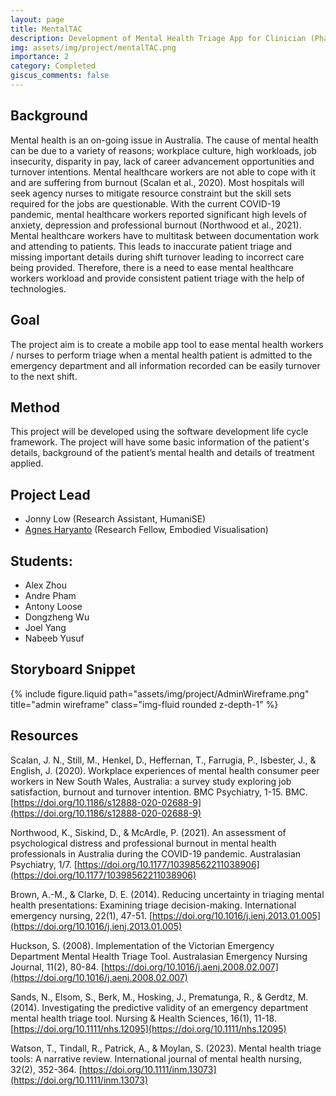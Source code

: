 ```yaml
---
layout: page
title: MentalTAC
description: Development of Mental Health Triage App for Clinician (Phase 1)
img: assets/img/project/mentalTAC.png
importance: 2
category: Completed
giscus_comments: false
---
```


## Background

Mental health is an on-going issue in Australia. The cause of mental health can be due to a variety of reasons; workplace culture, high workloads, job insecurity, disparity in pay, lack of career advancement opportunities and turnover intentions. Mental healthcare workers are not able to cope with it and are suffering from burnout (Scalan et al., 2020). Most hospitals will seek agency nurses to mitigate resource constraint but the skill sets required for the jobs are questionable. With the current COVID-19 pandemic, mental healthcare workers reported significant high levels of anxiety, depression and professional burnout (Northwood et al., 2021). Mental healthcare workers have to multitask between documentation work and attending to patients. This leads to inaccurate patient triage and missing important details during shift turnover leading to incorrect care being provided. Therefore, there is a need to ease mental healthcare workers workload and provide consistent patient triage with the help of technologies.

## Goal
The project aim is to create a mobile app tool to ease mental health workers / nurses to perform triage when a mental health patient is admitted to the emergency department and all information recorded can be easily turnover to the next shift. 

## Method
This project will be developed using the software development life cycle framework. The project will have some basic information of the patient's details, background of the patient’s mental health and details of treatment applied.

## Project Lead

- Jonny Low (Research Assistant, HumaniSE)
- [Agnes Haryanto](https://research.monash.edu/en/persons/agnes-haryanto) (Research Fellow, Embodied Visualisation)

## Students: 

- Alex Zhou
- Andre Pham
- Antony Loose
- Dongzheng Wu
- Joel Yang
- Nabeeb Yusuf

## Storyboard Snippet

<div class="row">
    <div class="col-sm mt-3 mt-md-0">
        {% include figure.liquid path="assets/img/project/AdminWireframe.png" title="admin wireframe" class="img-fluid rounded z-depth-1" %}
    </div>
</div>

## Resources
Scalan, J. N., Still, M., Henkel, D., Heffernan, T., Farrugia, P., Isbester, J., & English, J. (2020). Workplace experiences of mental health consumer peer workers in New South Wales, Australia: a survey study exploring job satisfaction, burnout and turnover intention. BMC Psychiatry, 1-15. BMC. [https://doi.org/10.1186/s12888-020-02688-9](https://doi.org/10.1186/s12888-020-02688-9)

Northwood, K., Siskind, D., & McArdle, P. (2021). An assessment of psychological distress and professional burnout in mental health professionals in Australia during the COVID-19 pandemic. Australasian Psychiatry, 1/7. [https://doi.org/10.1177/10398562211038906](https://doi.org/10.1177/10398562211038906)

Brown, A.-M., & Clarke, D. E. (2014). Reducing uncertainty in triaging mental health presentations: Examining triage decision-making. International emergency nursing, 22(1), 47-51. [https://doi.org/10.1016/j.ienj.2013.01.005](https://doi.org/10.1016/j.ienj.2013.01.005)

Huckson, S. (2008). Implementation of the Victorian Emergency Department Mental Health Triage Tool. Australasian Emergency Nursing Journal, 11(2), 80-84. [https://doi.org/10.1016/j.aenj.2008.02.007](https://doi.org/10.1016/j.aenj.2008.02.007)

Sands, N., Elsom, S., Berk, M., Hosking, J., Prematunga, R., & Gerdtz, M. (2014). Investigating the predictive validity of an emergency department mental health triage tool. Nursing & Health Sciences, 16(1), 11-18. [https://doi.org/10.1111/nhs.12095](https://doi.org/10.1111/nhs.12095) 

Watson, T., Tindall, R., Patrick, A., & Moylan, S. (2023). Mental health triage tools: A narrative review. International journal of mental health nursing, 32(2), 352-364. [https://doi.org/10.1111/inm.13073](https://doi.org/10.1111/inm.13073)

